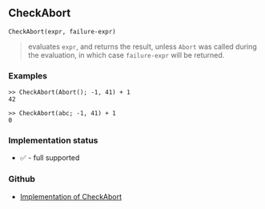 ## CheckAbort

```
CheckAbort(expr, failure-expr)
```

> evaluates `expr`, and returns the result, unless `Abort` was called during the evaluation, in which case `failure-expr` will be returned.

### Examples
 
```
>> CheckAbort(Abort(); -1, 41) + 1 
42

>> CheckAbort(abc; -1, 41) + 1
0
```

### Implementation status

* &#x2705; - full supported

### Github

* [Implementation of CheckAbort](https://github.com/axkr/symja_android_library/blob/master/symja_android_library/matheclipse-core/src/main/java/org/matheclipse/core/builtin/Programming.java#L415) 

